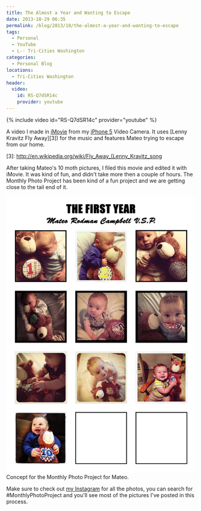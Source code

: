 ```yaml
---
title: The Almost a Year and Wanting to Escape
date: 2013-10-29 06:35
permalink: /blog/2013/10/the-almost-a-year-and-wanting-to-escape
tags:
  - Personal
  - YouTube
  - L-- Tri-Cities Washington
categories:
  - Personal Blog
locations: 
  - Tri-Cities Washington
header:
  video: 
    id: RS-Q7dSR14c
    provider: youtube
---
```


{% include video id="RS-Q7dSR14c" provider="youtube" %}

A video I made in [iMovie][1] from my [iPhone 5][2] Video Camera. It uses [Lenny Kravitz Fly Away][3]) for the music and features Mateo trying to escape from our home.

   [1]: https://www.apple.com/mac/imovie/
   [2]: https://www.apple.com/iphone
   [3]: http://en.wikipedia.org/wiki/Fly_Away_(Lenny_Kravitz_song

After taking Mateo's 10 moth pictures, I filed this movie and edited it with iMovie. It was kind of fun, and didn't take more then a couple of hours. The Monthly Photo Project has been kind of a fun project and we are getting close to the tail end of it.

![ Concept for the Monthly Photo Project for Mateo. ][4] Concept for the Monthly Photo Project for Mateo. 

   [4]: /assets/media/Monthly-Photoshoot-11x16-Concept.jpg

Make sure to check out [my Instagram][5] for all the photos, you can search for #MonthlyPhotoProject and you'll see most of the pictures I've posted in this process.

   [5]: http://instagram.com/campjacob
